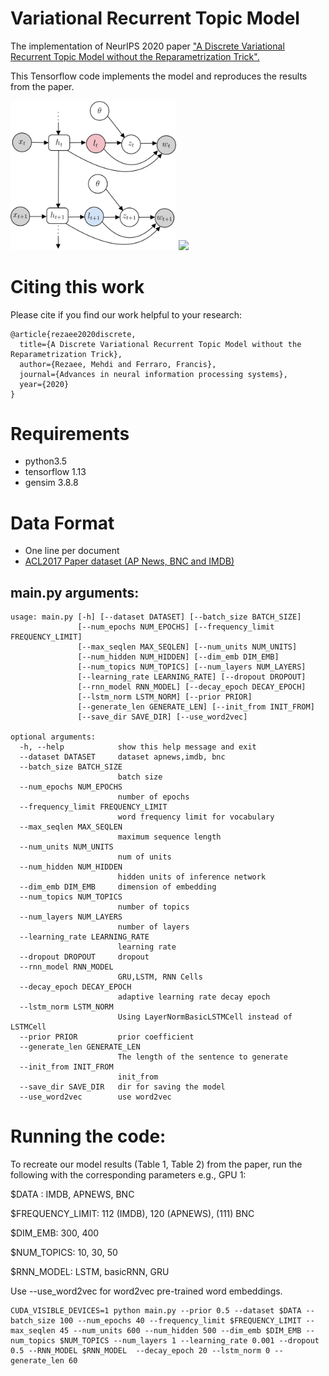 # Variational Recurrent Topic Model
<!-- ![alt-text-1]("title-1") ![alt-text-2](image2.png "title-2") -->
The implementation of NeurIPS 2020 paper 
["A Discrete Variational Recurrent Topic Model without the Reparametrization Trick".](https://arxiv.org/abs/2010.12055)

This Tensorflow code implements the model and reproduces the results from the paper.

<img src="figs/vrtm_Graph.png" width="265"/> <img src="figs/vrtm_EncDec.png" width="550"/> 
# Citing this work
Please cite if you find our work helpful to your research:

    @article{rezaee2020discrete,
      title={A Discrete Variational Recurrent Topic Model without the Reparametrization Trick},
      author={Rezaee, Mehdi and Ferraro, Francis},
      journal={Advances in neural information processing systems},
      year={2020}
    }
# Requirements
- python3.5 
- tensorflow 1.13
- gensim 3.8.8

# Data Format
- One line per document
- [ACL2017 Paper dataset (AP News, BNC and IMDB)](https://drive.google.com/drive/folders/1n4s1Tz3RcJFmp2Itg5MWjoCMe_KYEbfj)

## main.py arguments:
```
usage: main.py [-h] [--dataset DATASET] [--batch_size BATCH_SIZE]
               [--num_epochs NUM_EPOCHS] [--frequency_limit FREQUENCY_LIMIT]
               [--max_seqlen MAX_SEQLEN] [--num_units NUM_UNITS]
               [--num_hidden NUM_HIDDEN] [--dim_emb DIM_EMB]
               [--num_topics NUM_TOPICS] [--num_layers NUM_LAYERS]
               [--learning_rate LEARNING_RATE] [--dropout DROPOUT]
               [--rnn_model RNN_MODEL] [--decay_epoch DECAY_EPOCH]
               [--lstm_norm LSTM_NORM] [--prior PRIOR]
               [--generate_len GENERATE_LEN] [--init_from INIT_FROM]
               [--save_dir SAVE_DIR] [--use_word2vec]

optional arguments:
  -h, --help            show this help message and exit
  --dataset DATASET     dataset apnews,imdb, bnc
  --batch_size BATCH_SIZE
                        batch size
  --num_epochs NUM_EPOCHS
                        number of epochs
  --frequency_limit FREQUENCY_LIMIT
                        word frequency limit for vocabulary
  --max_seqlen MAX_SEQLEN
                        maximum sequence length
  --num_units NUM_UNITS
                        num of units
  --num_hidden NUM_HIDDEN
                        hidden units of inference network
  --dim_emb DIM_EMB     dimension of embedding
  --num_topics NUM_TOPICS
                        number of topics
  --num_layers NUM_LAYERS
                        number of layers
  --learning_rate LEARNING_RATE
                        learning rate
  --dropout DROPOUT     dropout
  --rnn_model RNN_MODEL
                        GRU,LSTM, RNN Cells
  --decay_epoch DECAY_EPOCH
                        adaptive learning rate decay epoch
  --lstm_norm LSTM_NORM
                        Using LayerNormBasicLSTMCell instead of LSTMCell
  --prior PRIOR         prior coefficient
  --generate_len GENERATE_LEN
                        The length of the sentence to generate
  --init_from INIT_FROM
                        init_from
  --save_dir SAVE_DIR   dir for saving the model
  --use_word2vec        use word2vec
```
# Running the code:
To recreate our model results (Table 1, Table 2) from the paper, run the following with the corresponding parameters e.g., GPU 1:

$DATA : IMDB, APNEWS, BNC

$FREQUENCY_LIMIT: 112 (IMDB), 120 (APNEWS), (111) BNC

$DIM_EMB: 300, 400

$NUM_TOPICS: 10, 30, 50

$RNN_MODEL: LSTM, basicRNN, GRU

Use --use_word2vec for word2vec pre-trained word embeddings.
```
CUDA_VISIBLE_DEVICES=1 python main.py --prior 0.5 --dataset $DATA --batch_size 100 --num_epochs 40 --frequency_limit $FREQUENCY_LIMIT --max_seqlen 45 --num_units 600 --num_hidden 500 --dim_emb $DIM_EMB --num_topics $NUM_TOPICS --num_layers 1 --learning_rate 0.001 --dropout 0.5 --RNN_MODEL $RNN_MODEL  --decay_epoch 20 --lstm_norm 0 --generate_len 60
```

